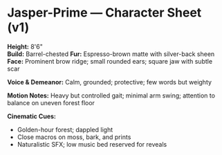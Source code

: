 # Jasper-Prime — Character Sheet (v1)

**Height:** 8'6"  
**Build:** Barrel-chested 
**Fur:** Espresso-brown matte with silver-back sheen  
**Face:** Prominent brow ridge; small rounded ears; square jaw with subtle scar

**Voice & Demeanor:** Calm, grounded; protective; few words but weighty

**Motion Notes:** Heavy but controlled gait; minimal arm swing; attention to balance on uneven forest floor

**Cinematic Cues:**
- Golden-hour forest; dappled light
- Close macros on moss, bark, and prints
- Naturalistic SFX; low music bed reserved for reveals
